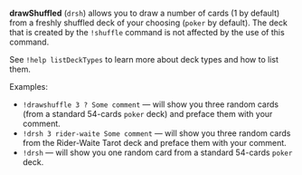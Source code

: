 **drawShuffled** (`drsh`) allows you to draw a number of cards (1 by default) from a freshly shuffled deck of your choosing (`poker` by default).
The deck that is created by the `!shuffle` command is not affected by the use of this command.

See `!help listDeckTypes` to learn more about deck types and how to list them.

Examples:
* `!drawshuffle 3 ? Some comment` — will show you three random cards (from a standard 54-cards `poker` deck) and preface them with your comment.
* `!drsh 3 rider-waite Some comment` — will show you three random cards from the Rider-Waite Tarot deck and preface them with your comment.
* `!drsh` — will show you one random card from a standard 54-cards `poker` deck.